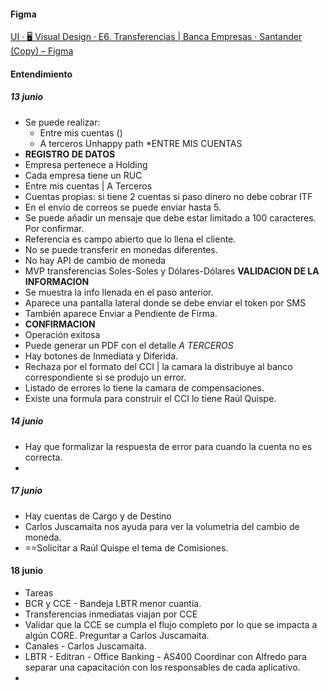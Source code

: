 #### Figma
[UI · 🖥️ Visual Design · E6. Transferencias | Banca Empresas · Santander (Copy) – Figma](https://www.figma.com/design/GMxyH1iS3AntOsCUlZOdpf/UI-%C2%B7-%F0%9F%96%A5%EF%B8%8F-Visual-Design--%C2%B7-E6.-Transferencias-%7C-Banca-Empresas-%C2%B7-Santander-(Copy)?node-id=4002-1433&t=Kw24Jqjdonv7dcff-0)

#### Entendimiento
##### 13 junio
- Se puede realizar:
	- Entre mis cuentas ()
	- A terceros
Unhappy path
*ENTRE MIS CUENTAS
- **REGISTRO DE DATOS**
- Empresa pertenece a Holding
- Cada empresa tiene un RUC
- Entre mis cuentas | A Terceros
- Cuentas propias: si tiene 2 cuentas si paso dinero no debe cobrar ITF
- En el envío de correos se puede enviar hasta 5.
- Se puede añadir un mensaje que debe estar limitado a 100 caracteres. Por confirmar.
- Referencia es campo abierto que lo llena el cliente.
- No se puede transferir en monedas diferentes.
- No hay API de cambio de moneda
- MVP transferencias Soles-Soles y Dólares-Dólares
**VALIDACION DE LA INFORMACION**
- Se muestra la info llenada en el paso anterior.
- Aparece una pantalla lateral donde se debe enviar el token por SMS
- También aparece Enviar a Pendiente de Firma.
- **CONFIRMACION**
- Operación exitosa
- Puede generar un PDF con el detalle
*A TERCEROS*
- Hay botones de Inmediata y Diferida.
- Rechaza por el formato del CCI | la camara la distribuye al banco correspondiente si se produjo un error. 
- Listado de errores lo tiene la camara de compensaciones.
- Existe una formula para construir el CCI lo tiene Raúl Quispe.

##### 14 junio
- Hay que formalizar la respuesta de error para cuando la cuenta no es correcta.
- 
##### 17 junio
- Hay cuentas de Cargo y de Destino
- Carlos Juscamaita nos ayuda para ver la volumetria del cambio de moneda.
- ==Solicitar a Raúl Quispe el tema de Comisiones.
#### 18 junio
- Tareas
- BCR y CCE - Bandeja LBTR menor cuantía.
- Transferencias inmediatas viajan por CCE
- Validar que la CCE se cumpla el flujo completo por lo que se impacta a algún CORE. Preguntar a Carlos Juscamaita.
- Canales - Carlos Juscamaita.
- LBTR - Editran - Office Banking - AS400 Coordinar con Alfredo para separar una capacitación con los responsables de cada aplicativo.
- 